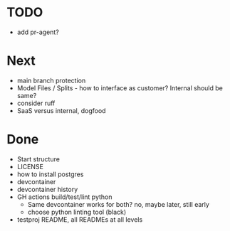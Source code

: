 # TODO

- add pr-agent?

# Next

- main branch protection
- Model Files / Splits - how to interface as customer? Internal should be same?
- consider ruff
- SaaS versus internal, dogfood

# Done

- Start structure
- LICENSE
- how to install postgres
- devcontainer
- devcontainer history
- GH actions build/test/lint python
  - Same devcontainer works for both? no, maybe later, still early
  - choose python linting tool (black)
- testproj README, all READMEs at all levels
